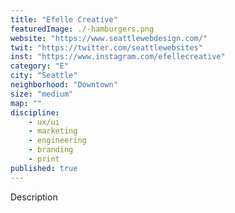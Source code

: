 ```yaml
---
title: "Efelle Creative"
featuredImage: ./-hamburgers.png
website: "https://www.seattlewebdesign.com/"
twit: "https://twitter.com/seattlewebsites"
inst: "https://www.instagram.com/efellecreative"
category: "E"
city: "Seattle"
neighborhood: "Downtown"
size: "medium"
map: ""
discipline:
    - ux/ui
    - marketing
    - engineering
    - branding
    - print
published: true
---
```


Description
